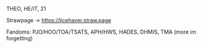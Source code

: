 THEO, HE/IT, 21 

Strawpage -> https://licehaver.straw.page

Fandoms: PJO/HOO/TOA/TSATS, APH/HWS, HADES, DHMIS, TMA (more im forgetting)

<!---
Licehaver/Licehaver is a ✨ special ✨ repository because its `README.md` (this file) appears on your GitHub profile.
You can click the Preview link to take a look at your changes.
--->
